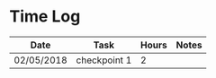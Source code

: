 # Time Log

| Date | Task | Hours | Notes|
|------|------|-------|------|
|02/05/2018 | checkpoint 1| 2 | |
